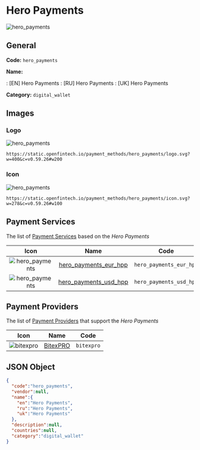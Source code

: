
# Hero Payments 
![hero_payments](https://static.openfintech.io/payment_methods/hero_payments/logo.svg?w=400&c=v0.59.26#w200)  

## General 
**Code:** `hero_payments` 
 
**Name:** 
 
:	[EN] Hero Payments 
:	[RU] Hero Payments 
:	[UK] Hero Payments 
 
**Category:** `digital_wallet` 
 

## Images 

### Logo 
![hero_payments](https://static.openfintech.io/payment_methods/hero_payments/logo.svg?w=400&c=v0.59.26#w200)  

```
https://static.openfintech.io/payment_methods/hero_payments/logo.svg?w=400&c=v0.59.26#w200
```  

### Icon 
![hero_payments](https://static.openfintech.io/payment_methods/hero_payments/icon.svg?w=278&c=v0.59.26#w100)  

```
https://static.openfintech.io/payment_methods/hero_payments/icon.svg?w=278&c=v0.59.26#w100
```  

## Payment Services 
 
The list of [Payment Services](/payment-services/) based on the _Hero Payments_ 

|Icon|Name|Code| 
|:---:|:---:|:---:| 
|![hero_payments](https://static.openfintech.io/payment_methods/hero_payments/icon.svg?w=278&c=v0.59.26#w100) |[hero_payments_eur_hpp](/payment-services/hero_payments_eur_hpp/)|`hero_payments_eur_hpp`| 
|![hero_payments](https://static.openfintech.io/payment_methods/hero_payments/icon.svg?w=278&c=v0.59.26#w100) |[hero_payments_usd_hpp](/payment-services/hero_payments_usd_hpp/)|`hero_payments_usd_hpp`| 
 

## Payment Providers 
 
The list of [Payment Providers](/payment-providers/) that support the _Hero Payments_ 

|Icon|Name|Code| 
|:---:|:---:|:---:| 
|![bitexpro](https://static.openfintech.io/payment_providers/bitexpro/icon.png?w=278&c=v0.59.26#w100) |[BitexPRO](/payment-providers/bitexpro/)|`bitexpro`| 
 

## JSON Object 

```json
{
  "code":"hero_payments",
  "vendor":null,
  "name":{
    "en":"Hero Payments",
    "ru":"Hero Payments",
    "uk":"Hero Payments"
  },
  "description":null,
  "countries":null,
  "category":"digital_wallet"
}
```  
